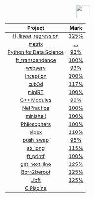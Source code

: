 #
<div align="center">

<a href="#"><img src="https://42.fr/wp-content/uploads/2021/05/42-Final-sigle-seul.svg" width="42" /></a>
</div>

<div align="center">

|Project|Mark|
|:--:|:--:|
|[ft_linear_regression](../../../42-linear-regression)		        |	[125%](https://projects.intra.42.fr/projects/42cursus-ft_linear_regression/projects_users/julmuntz)|
|[matrix](../../../42-matrix)	                                    |	[…](https://projects.intra.42.fr/projects/matrix/projects_users/julmuntz)|
|[Python for Data Science](../../../42-python-for-data-science)		|	[93%](https://projects.intra.42.fr/projects/python-for-data-science/projects_users/julmuntz)|
|[ft_transcendence](../../../42-transcendence)		                |	[100%](https://projects.intra.42.fr/projects/ft_transcendence/projects_users/julmuntz)|
|[webserv](../../../42-webserv)						                        |	[93%](https://projects.intra.42.fr/projects/webserv/projects_users/julmuntz)|
|[Inception](../../../42-inception)                               |	[100%](https://projects.intra.42.fr/projects/inception/projects_users/julmuntz)|
|[cub3d](../../../42-cub3d)							                          |	[117%](https://projects.intra.42.fr/projects/cub3d/projects_users/julmuntz)|
|[miniRT](../../../)								                             	|	[100%](https://projects.intra.42.fr/projects/minirt/projects_users/julmuntz)|
|[C++ Modules](../../../42-cpp-modules)				                    |	[99%](https://projects.intra.42.fr/projects/cpp-module-09/projects_users/julmuntz)|
|[NetPractice](../../../42-net-practice)			                  	|	[100%](https://projects.intra.42.fr/projects/netpractice/projects_users/julmuntz)|
|[minishell](../../../42-minishell)					                      |	[100%](https://projects.intra.42.fr/projects/42cursus-minishell/projects_users/julmuntz)|
|[Philosophers](../../../42-philosophers)			                   	|	[100%](https://projects.intra.42.fr/projects/42cursus-philosophers/projects_users/julmuntz)|
|[pipex](../../../42-pipex)						                          	|	[110%](https://projects.intra.42.fr/projects/pipex/projects_users/julmuntz)|
|[push_swap](../../../42-push-swap)				                      	|	[95%](https://projects.intra.42.fr/projects/42cursus-push_swap/projects_users/julmuntz)|
|[so_long](../../../42-so-long)					                        	|	[115%](https://projects.intra.42.fr/projects/so_long/projects_users/julmuntz)|
|[ft_printf](../../../42-printf)					                      	|	[100%](https://projects.intra.42.fr/projects/42cursus-ft_printf/projects_users/julmuntz)|
|[get_next_line](../../../42-get-next-line)		                   	|	[125%](https://projects.intra.42.fr/projects/42cursus-get_next_line/projects_users/julmuntz)|
|[Born2beroot](../../../42-born2beroot)			                    	|	[125%](https://projects.intra.42.fr/projects/born2beroot/projects_users/julmuntz)|
|[Libft](../../../42-libft)						                          	|	[125%](https://projects.intra.42.fr/projects/42cursus-libft/projects_users/julmuntz)|
|[C Piscine](../../../42-c-piscine)				                      	||
  
</div>
